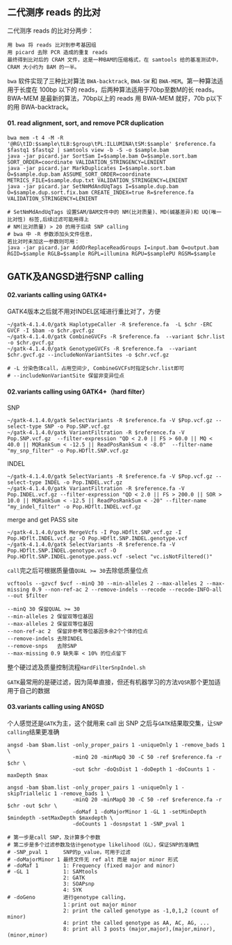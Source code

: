 ## 二代测序 reads 的比对
二代测序 reads 的比对分两步：
```
用 bwa 将 reads 比对到参考基因组
用 picard 去除 PCR 造成的重复 reads
最终得到比对后的 CRAM 文件，这是一种BAM的压缩格式，在 samtools 给的基准测试中，CRAM 大小约为 BAM 的一半。
```
`bwa` 软件实现了三种比对算法 `BWA-backtrack`, `BWA-SW` 和 `BWA-MEM`。第一种算法适用于长度在 100bp 以下的 reads，后两种算法适用于70bp至数M的长 reads。BWA-MEM 是最新的算法，70bp以上的 reads 用 BWA-MEM 就好，70b p以下的用 BWA-backtrack。
#### 01. read alignment, sort, and remove PCR duplication
```
bwa mem -t 4 -M -R '@RG\tID:$sample\tLB:$group\tPL:ILLUMINA\tSM:$sample' $reference.fa $fastq1 $fastq2 | samtools view -b -S -o $sample.bam
java -jar picard.jar SortSam I=$sample.bam O=$sample.sort.bam SORT_ORDER=coordinate VALIDATION_STRINGENCY=LENIENT
java -jar picard.jar MarkDuplicates I=$sample.sort.bam O=$sample.dup.bam ASSUME_SORT_ORDER=coordinate METRICS_FILE=$sample.dup.txt VALIDATION_STRINGENCY=LENIENT
java -jar picard.jar SetNmMdAndUqTags I=$sample.dup.bam O=$sample.dup.sort.fix.bam CREATE_INDEX=true R=$reference.fa VALIDATION_STRINGENCY=LENIENT

# SetNmMdAndUqTags 设置SAM/BAM文件中的 NM(比对质量)、MD(碱基差异)和 UQ(唯一比对性) 标签,后续过滤可能用得上
# NM(比对质量) > 20 的用于后续 SNP calling
# bwa 中 -R 参数添加头文件信息，
若比对时未加这一参数则可用：
java -jar picard.jar AddOrReplaceReadGroups I=input.bam O=output.bam RGID=$sample RGLB=$sample RGPL=illumina RGPU=$samplePU RGSM=$sample
```
## GATK及ANGSD进行SNP calling
#### 02.variants calling using GATK4+
GATK4版本之后就不用对INDEL区域进行重比对了，方便
```
~/gatk-4.1.4.0/gatk HaplotypeCaller -R $reference.fa  -L $chr -ERC GVCF -I $bam -o $chr.gvcf.gz
~/gatk-4.1.4.0/gatk CombineGVCFs -R $reference.fa  --variant $chr.list -o $chr.gvcf.gz
~/gatk-4.1.4.0/gatk GenotypeGVCFs -R $reference.fa  --variant $chr.gvcf.gz --includeNonVariantSites -o $chr.vcf.gz

# -L 分染色体call，占用空间少, CombineGVCFs时指定$chr.list即可
# --includeNonVariantSite 保留非变异位点
```
#### 02.variants calling using GATK4+（hard filter）
SNP
```
~/gatk-4.1.4.0/gatk SelectVariants -R $reference.fa -V $Pop.vcf.gz --select-type SNP -o Pop.SNP.vcf.gz
~/gatk-4.1.4.0/gatk VariantFiltration -R $reference.fa -V Pop.SNP.vcf.gz  --filter-expression "QD < 2.0 || FS > 60.0 || MQ < 40.0 || MQRankSum < -12.5 || ReadPosRankSum < -8.0"  --filter-name "my_snp_filter" -o Pop.HDflt.SNP.vcf.gz
```
INDEL
```
~/gatk-4.1.4.0/gatk SelectVariants -R $reference.fa -V $Pop.vcf.gz --select-type INDEL -o Pop.INDEL.vcf.gz
~/gatk-4.1.4.0/gatk VariantFiltration -R $reference.fa -V Pop.INDEL.vcf.gz --filter-expression "QD < 2.0 || FS > 200.0 || SOR > 10.0 || MQRankSum < -12.5 || ReadPosRankSum < -20" --filter-name "my_indel_filter" -o Pop.HDflt.INDEL.vcf.gz
```
merge and get PASS site
```
~/gatk-4.1.4.0/gatk MergeVcfs -I Pop.HDflt.SNP.vcf.gz -I Pop.HDflt.INDEL.vcf.gz -O Pop.HDflt.SNP.INDEL.genotype.vcf
~/gatk-4.1.4.0/gatk SelectVariants -R $reference.fa -V Pop.HDflt.SNP.INDEL.genotype.vcf -O Pop.HDflt.SNP.INDEL.genotype.pass.vcf -select "vc.isNotFiltered()"
```
`call`完之后可根据质量值`QUAL >= 30`去除低质量位点
```
vcftools --gzvcf $vcf --minQ 30 --min-alleles 2 --max-alleles 2 --max-missing 0.9 --non-ref-ac 2 --remove-indels --recode --recode-INFO-all --out $filter

--minQ 30 保留QUAL >= 30
--min-alleles 2 保留双等位基因
--max-alleles 2 保留双等位基因
--non-ref-ac 2  保留非参考等位基因多余2个个体的位点
--remove-indels 去除INDEL
--remove-snps   去除SNP
--max-missing 0.9 缺失率 < 10% 的位点留下
```
整个硬过滤及质量控制流程`HardFilterSnpIndel.sh`

`GATK`最常用的是硬过滤，因为简单直接，但还有机器学习的方法`VQSR`那个更加适用于自己的数据
#### 03.variants calling using ANGSD
个人感觉还是`GATK`为主，这个就用来 call 出 SNP 之后与`GATK`结果取交集，让`SNP calling`结果更准确
```
angsd -bam $bam.list -only_proper_pairs 1 -uniqueOnly 1 -remove_bads 1 \
                     -minQ 20 -minMapQ 30 -C 50 -ref $reference.fa -r $chr \
                     -out $chr -doQsDist 1 -doDepth 1 -doCounts 1 -maxDepth $max

angsd -bam $bam.list -only_proper_pairs 1 -uniqueOnly 1 -skipTriallelic 1 -remove_bads 1 \
                     -minQ 20 -minMapQ 30 -C 50 -ref $reference.fa -r $chr -out $chr \
                     -doMaf 1 -doMajorMinor 1 -GL 1 -setMinDepth $mindepth -setMaxDepth $maxdepth \
                     -doCounts 1 -dosnpstat 1 -SNP_pval 1

# 第一步是call SNP，及计算多个参数
# 第二步是多个过滤参数及估计genotype likelihood（GL），保证SNP的准确性
# -SNP_pval 1     SNP的p_value，可用于过滤
# -doMajorMinor 1 最终文件无 ref alt 而是 major minor 形式
# -doMaf 1        1: Frequency (fixed major and minor)
# -GL 1           1: SAMtools
                  2: GATK
                  3: SOAPsnp
                  4: SYK
# -doGeno         进行genotype calling，
                  1：print out major minor
                  2: print the called genotype as -1,0,1,2 (count of minor)
                  4: print the called genotype as AA, AC, AG, ...
                  8: print all 3 posts (major,major),(major,minor),(minor,minor)
```
